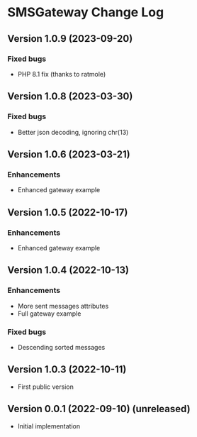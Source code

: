 # SMSGateway Change Log

## Version 1.0.9 (2023-09-20)

### Fixed bugs
* PHP 8.1 fix  (thanks to ratmole)

## Version 1.0.8 (2023-03-30)

### Fixed bugs
* Better json decoding, ignoring chr(13)

## Version 1.0.6 (2023-03-21)

### Enhancements
* Enhanced gateway example

## Version 1.0.5 (2022-10-17)

### Enhancements
* Enhanced gateway example

## Version 1.0.4 (2022-10-13)

### Enhancements
* More sent messages attributes
* Full gateway example

### Fixed bugs
* Descending sorted messages

## Version 1.0.3 (2022-10-11)
* First public version

## Version 0.0.1 (2022-09-10) (unreleased)
* Initial implementation
